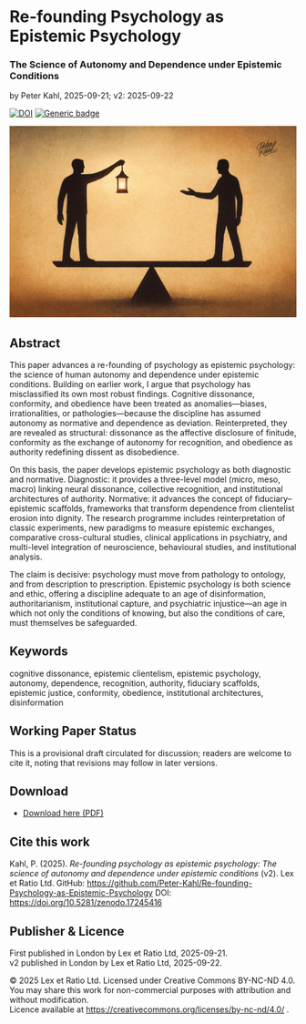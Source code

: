 # Re-founding Psychology as Epistemic Psychology

### The Science of Autonomy and Dependence under Epistemic Conditions

by Peter Kahl, 2025-09-21; v2: 2025-09-22

[![DOI](https://zenodo.org/badge/DOI/10.5281/zenodo.17245416.svg)](https://doi.org/10.5281/zenodo.17245416) [![Generic badge](https://img.shields.io/badge/ORCID-0009.0003.1616.4843-green.svg)](https://orcid.org/0009-0003-1616-4843)

![Image with two silhouetted figures on opposite sides of a scale: one holding a lantern, the other holding an open hand. The balance beam tilts slightly, suggesting negotiation.](https://github.com/Peter-Kahl/Re-founding-Psychology-as-Epistemic-Psychology/blob/main/negotiation.jpg?raw=true)

## Abstract

This paper advances a re-founding of psychology as epistemic psychology: the science of human autonomy and dependence under epistemic conditions. Building on earlier work, I argue that psychology has misclassified its own most robust findings. Cognitive dissonance, conformity, and obedience have been treated as anomalies—biases, irrationalities, or pathologies—because the discipline has assumed autonomy as normative and dependence as deviation. Reinterpreted, they are revealed as structural: dissonance as the affective disclosure of finitude, conformity as the exchange of autonomy for recognition, and obedience as authority redefining dissent as disobedience.

On this basis, the paper develops epistemic psychology as both diagnostic and normative. Diagnostic: it provides a three-level model (micro, meso, macro) linking neural dissonance, collective recognition, and institutional architectures of authority. Normative: it advances the concept of fiduciary–epistemic scaffolds, frameworks that transform dependence from clientelist erosion into dignity. The research programme includes reinterpretation of classic experiments, new paradigms to measure epistemic exchanges, comparative cross-cultural studies, clinical applications in psychiatry, and multi-level integration of neuroscience, behavioural studies, and institutional analysis.

The claim is decisive: psychology must move from pathology to ontology, and from description to prescription. Epistemic psychology is both science and ethic, offering a discipline adequate to an age of disinformation, authoritarianism, institutional capture, and psychiatric injustice—an age in which not only the conditions of knowing, but also the conditions of care, must themselves be safeguarded.

## Keywords

cognitive dissonance, epistemic clientelism, epistemic psychology, autonomy, dependence, recognition, authority, fiduciary scaffolds, epistemic justice, conformity, obedience, institutional architectures, disinformation

## Working Paper Status

This is a provisional draft circulated for discussion; readers are welcome to cite it, noting that revisions may follow in later versions.

## Download

- [Download here (PDF)](https://raw.githubusercontent.com/Peter-Kahl/Re-founding-Psychology-as-Epistemic-Psychology/master/Kahl_P_Re-founding_Psychology_as_Epistemic_Psychology_v2_2025-09-22.pdf)

## Cite this work

Kahl, P. (2025). _Re-founding psychology as epistemic psychology: The science of autonomy and dependence under epistemic conditions_ (v2). Lex et Ratio Ltd. GitHub: https://github.com/Peter-Kahl/Re-founding-Psychology-as-Epistemic-Psychology DOI: https://doi.org/10.5281/zenodo.17245416

## Publisher & Licence

First published in London by Lex et Ratio Ltd, 2025-09-21.\
v2 published in London by Lex et Ratio Ltd, 2025-09-22.

© 2025 Lex et Ratio Ltd. Licensed under Creative Commons BY-NC-ND 4.0.\
You may share this work for non-commercial purposes with attribution and without modification.\
Licence available at https://creativecommons.org/licenses/by-nc-nd/4.0/ .